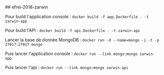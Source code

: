## efrei-2018-zarwin

Pour build l'application console :
`docker build -f app.Dockerfile . -t zarwin-app`

Pour build l'API :
`docker build -f api.Dockerfile . -t zarwin-api`

Lancer la base de donnée MongoDB : 
`docker run -d --name=mongo -i -t -p 27017:27017 mongo`

Puis lancer l'application console :
`docker run --link mongo:mongo zarwin-app`

Puis lancer l'api :
`docker run --link mongo:mongo zarwin-api`